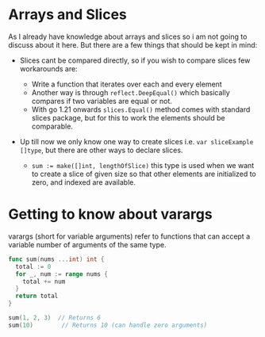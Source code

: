 # Arrays and Slices 

As I already have knowledge about arrays and slices so i am not going to discuss about it here.
But there are a few things that should be kept in mind:

- Slices cant be compared directly, so if you wish to compare slices few workarounds are:
    - Write a function that iterates over each and every element
    - Another way is through `reflect.DeepEqual()` which basically compares if two variables are equal or not.
    - With go 1.21 onwards `slices.Equal()` method comes with standard slices package, but for this to work the elements should be comparable.

- Up till now we only know one way to create slices i.e. `var sliceExample []type`, but there are other ways to declare slices.
    - `sum := make([]int, lengthOfSlice)` this type is used when we want to create a slice of given size so that other elements are initialized to zero, and indexed are available.

# Getting to know about varargs 

varargs (short for variable arguments) refer to functions that can accept a variable number of arguments of the same type.

```go
func sum(nums ...int) int {
  total := 0
  for _, num := range nums {
    total += num
  }
  return total
}

sum(1, 2, 3)  // Returns 6
sum(10)        // Returns 10 (can handle zero arguments)
```
